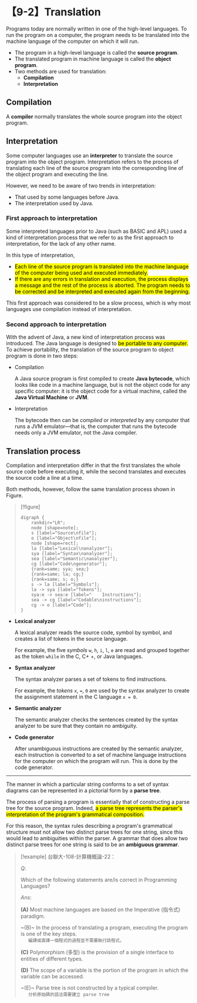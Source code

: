 # 【9-2】Translation

Programs today are normally written in one of the high-level languages. To run the program on a computer, the program needs to be translated into the machine language of the computer on which it will run.

- The program in a high-level language is called the **source program**.
- The translated program in machine language is called the **object program**.
- Two methods are used for translation:
    - **Compilation**
    - **Interpretation**

## Compilation

A **compiler** normally translates the whole source program into the object program.

## Interpretation

Some computer languages use an **interpreter** to translate the source program into the object program. Interpretation refers to the process of translating each line of the source program into the corresponding line of the object program and executing the line.

However, we need to be aware of two trends in interpretation:

- That used by some languages before Java.
- The interpretation used by Java.

### First approach to interpretation

Some interpreted languages prior to Java (such as BASIC and APL) used a kind of interpretation process that we refer to as the first approach to interpretation, for the lack of any other name.

In this type of interpretation,

- <mark>Each line of the source program is translated into the machine language of the computer being used and executed immediately.</mark>
- <mark>If there are any errors in translation and execution, the process displays a message and the rest of the process is aborted. The program needs to be corrected and be interpreted and executed again from the beginning.</mark>

This first approach was considered to be a slow process, which is why most languages use compilation instead of interpretation.

### Second approach to interpretation

With the advent of Java, a new kind of interpretation process was introduced. The Java language is designed to <mark>be portable to any computer.</mark> To achieve portability, the translation of the source program to object program is done in two steps:

- Compilation

    A Java source program is first compiled to create **Java bytecode**, which looks like code in a machine language, but is not the object code for any specific computer: it is the object code for a virtual machine, called the **Java Virtual Machine** or **JVM**.

- Interpretation

    The bytecode then can be *compiled* or *interpreted* by any computer that runs a JVM emulator—that is, the computer that runs the bytecode needs only a JVM emulator, not the Java compiler.

## Translation process

Compilation and interpretation differ in that the first translates the whole source code before executing it, while the second translates and executes the source code a line at a time.

Both methods, however, follow the same translation process shown in Figure.

> [!figure]
>
> ```graphviz
> digraph {
>     rankdir="LR";
>     node [shape=note];
>     s [label="Source\nfile"];
>     o [label="Object\nfile"];
>     node [shape=rect];
>     la [label="Lexical\nanalyzer"];
>     sya [label="Syntax\nanalyzer"];
>     sea [label="Semantic\nanalyzer"];
>     cg [label="Code\ngenerator"];
>     {rank=same; sya; sea;}
>     {rank=same; la; cg;}
>     {rank=same; s; o;}
>     s -> la [label="Symbols"];
>     la -> sya [label="Tokens"];
>     sya:e -> sea:e [label="    Instructions"];
>     sea -> cg [label="Codable\ninstructions"];
>     cg -> o [label="Code"];
> }
> ```

- **Lexical analyzer**

    A lexical analyzer reads the source code, symbol by symbol, and creates a list of tokens in the source language.

    For example, the five *symbols* `w`, `h`, `i`, `l`, `e` are read and grouped together as the token `while` in the C, C+ +, or Java languages.

- **Syntax analyzer**

    The syntax analyzer parses a set of tokens to find instructions.

    For example, the *tokens* `x`, `=`, `0` are used by the syntax analyzer to create the assignment statement in the C language `x = 0`.

- **Semantic analyzer**

    The semantic analyzer checks the sentences created by the syntax analyzer to be sure that they contain no ambiguity.

- **Code generator**

    After unambiguous instructions are created by the semantic analyzer, each instruction is converted to a set of machine language instructions for the computer on which the program will run. This is done by the code generator.

---

The manner in which a particular string conforms to a set of syntax diagrams can be represented in a pictorial form by a **parse tree**.

The process of parsing a program is essentially that of constructing a parse tree for the source program. Indeed, <mark>a parse tree represents the parser's interpretation of the program's grammatical composition.</mark>

For this reason, the syntax rules describing a program's grammatical structure must not allow two distinct parse trees for one string, since this would lead to ambiguities within the parser. A grammar that does allow two distinct parse trees for one string is said to be an **ambiguous grammar**.

> [!example]
> 台聯大-108-計算機概論-22：
>
> $Q:$
>
> Which of the following statements are/is correct in Programming Languages?
>
> $Ans:$
>
> **(A)** Most machine languages are based on the Imperative (指令式) paradigm.
>
> ~(B)~ In the process of translating a program, executing the program is one of the key steps.  
> $\quad$ `編譯或直譯一個程式的過程並不需要執行該程式。`
>
> **(C)** Polymorphism (多型) is the provision of a single interface to entities of different types.
>
> **(D)** The scope of a variable is the portion of the program in which the variable can be accessed.
>
> ~(E)~ Parse tree is not constructed by a typical compiler.  
> $\quad$ `分析原始碼的語法需要建立 parse tree`
